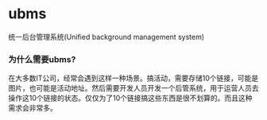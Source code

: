 # ubms

统一后台管理系统(Unified background management system)

### 为什么需要ubms?

在大多数IT公司，经常会遇到这样一种场景。搞活动，需要存储10个链接，可能是图片，也可能是活动地址。然后需要开发人员开发一个后管系统，用于运营人员去操作这10个链接的状态。仅仅为了10个链接搞这些东西是很不划算的。而且这种需求会非常多。


